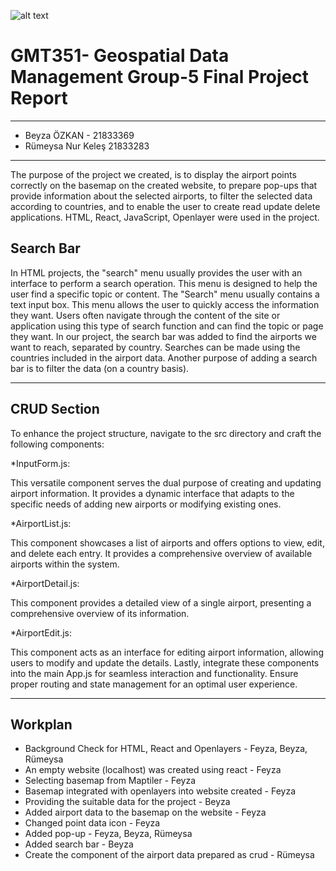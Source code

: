 ![alt text](https://www.freelogovectors.net/wp-content/uploads/2020/07/hacettepe-universitesi-logo-768x178.png)

# GMT351- Geospatial Data Management Group-5 Final Project Report
---
* Beyza ÖZKAN - 21833369
* Rümeysa Nur Keleş 21833283
---
The purpose of the project we created, is to display the airport points correctly on the basemap on the created website, to prepare pop-ups that provide information about the selected airports, to filter the selected data according to countries, and to enable the user to create read update delete applications. HTML, React, JavaScript, Openlayer were used in the project.


## Search Bar

In HTML projects, the "search" menu usually provides the user with an interface to perform a search operation. This menu is designed to help the user find a specific topic or content. The "Search" menu usually contains a text input box. This menu allows the user to quickly access the information they want. Users often navigate through the content of the site or application using this type of search function and can find the topic or page they want. In our project, the search bar was added to find the airports we want to reach, separated by country. Searches can be made using the countries included in the airport data. Another purpose of adding a search bar is to filter the data (on a country basis).

---

## CRUD Section

To enhance the project structure, navigate to the src directory and craft the following components:

*InputForm.js:

This versatile component serves the dual purpose of creating and updating airport information. It provides a dynamic interface that adapts to the specific needs of adding new airports or modifying existing ones.

*AirportList.js:

This component showcases a list of airports and offers options to view, edit, and delete each entry. It provides a comprehensive overview of available airports within the system.

*AirportDetail.js:

This component provides a detailed view of a single airport, presenting a comprehensive overview of its information.

*AirportEdit.js:

This component acts as an interface for editing airport information, allowing users to modify and update the details.
Lastly, integrate these components into the main App.js for seamless interaction and functionality. Ensure proper routing and state management for an optimal user experience.

---

## Workplan
* Background Check for HTML, React and Openlayers - Feyza, Beyza, Rümeysa
* An empty website (localhost) was created using react - Feyza
* Selecting basemap from Maptiler - Feyza
* Basemap integrated with openlayers into website created - Feyza
* Providing the suitable data for the project - Beyza
* Added airport data to the basemap on the website - Feyza
* Changed point data icon - Feyza
* Added pop-up - Feyza, Beyza, Rümeysa
* Added search bar - Beyza
* Create the component of the airport data prepared as crud - Rümeysa




